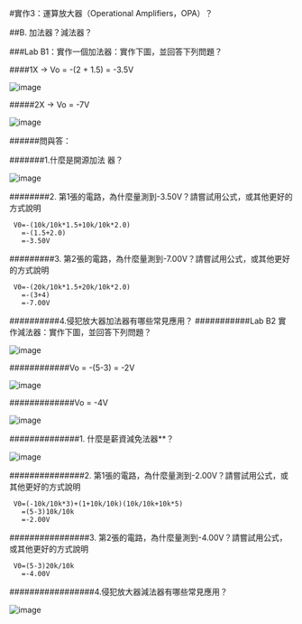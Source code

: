 
#實作3：運算放大器（Operational Amplifiers，OPA）？                                

##B. 加法器？減法器？             

###Lab B1：實作一個加法器：實作下圖，並回答下列問題？                            

####1X → Vo = -(2 + 1.5) = -3.5V                                 

![image](https://github.com/Tobyssss/Toby/assets/162283633/261339fd-65c1-4b19-b623-9d5797c0bbe5)

#####2X → Vo = -7V         

![image](https://github.com/Tobyssss/Toby/assets/162283633/852e4c75-5786-4f09-99f5-a7221a5702dd)

######問與答：                                

#######1.什麼是開源加法   器？                                                   

![image](https://github.com/Tobyssss/Toby/assets/162283633/879c56c2-07e2-45ad-a547-97916ad16f92)

########2. 第1張的電路，為什麼量測到-3.50V？請嘗試用公式，或其他更好的方式說明                                          
     
     V0=-(10k/10k*1.5+10k/10k*2.0)
       =-(1.5+2.0)
       =-3.50V
       
#########3. 第2張的電路，為什麼量測到-7.00V？請嘗試用公式，或其他更好的方式說明                                    
     
     V0=-(20k/10k*1.5+20k/10k*2.0)
       =-(3+4)
       =-7.00V
       
##########4.侵犯放大器加法器有哪些常見應用？ ###########Lab B2 實作減法器：實作下圖，並回答下列問題？                                      

![image](https://github.com/Tobyssss/Toby/assets/162283633/c00d83fb-7255-47ea-9fa6-cff3e6cb623e)

############Vo = -(5-3) = -2V                                       

![image](https://github.com/Tobyssss/Toby/assets/162283633/4a78cbc5-d20c-47da-9070-af700767d676)

#############Vo = -4V 

![image](https://github.com/Tobyssss/Toby/assets/162283633/e30ad032-f29b-4b60-8db5-4a52cccd914a)

##############1. 什麼是薪資減免法器**？                               

![image](https://github.com/Tobyssss/Toby/assets/162283633/a3d5c531-8508-47fa-aa26-b68b2a3b9241)

###############2. 第1張的電路，為什麼量測到-2.00V？請嘗試用公式，或其他更好的方式說明               
     
     V0=(-10k/10k*3)+(1+10k/10k)(10k/10k+10k*5)
       =(5-3)10k/10k
       =-2.00V
       
################3. 第2張的電路，為什麼量測到-4.00V？請嘗試用公式，或其他更好的方式說明                   
     
     V0=(5-3)20k/10k
       =-4.00V
       
#################4.侵犯放大器減法器有哪些常見應用？

![image](https://github.com/Tobyssss/Toby/assets/162283633/5cb6d101-8abe-4860-803d-e8ccdde7c339)
